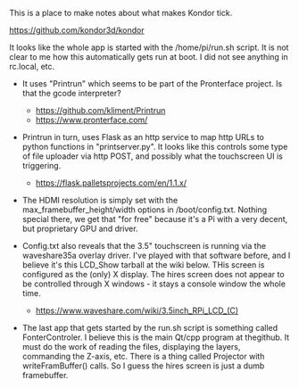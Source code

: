 This is a place to make notes about what makes Kondor tick.

https://github.com/kondor3d/kondor

It looks like the whole app is started with the /home/pi/run.sh script.  It is not clear to me how this automatically gets run at boot.
I did not see anything in rc.local, etc.

* It uses "Printrun" which seems to be part of the Pronterface project. Is that the gcode interpreter?
  * https://github.com/kliment/Printrun
  * https://www.pronterface.com/

* Printrun in turn, uses Flask as an http service to map http URLs to python functions in "printserver.py".  It looks like this controls
some type of file uploader via http POST, and possibly what the touchscreen UI is triggering.
  * https://flask.palletsprojects.com/en/1.1.x/

* The HDMI resolution is simply set with the max_framebuffer_height/width options in /boot/config.txt.  Nothing special there, we get
that "for free" because it's a Pi with a very decent, but proprietary GPU and driver.

* Config.txt also reveals that the 3.5" touchscreen is running via the waveshare35a overlay driver.  I've played with that software 
before, and I believe it's this LCD_Show tarball at the wiki below.  THis screen is configured as the (only) X display.
The hires screen does not appear to be controlled through X windows - it stays a console window the whole time.
  * https://www.waveshare.com/wiki/3.5inch_RPi_LCD_(C)

* The last app that gets started by the run.sh script is something called FonterControler.  I believe this is the main Qt/cpp program
at thegithub.  It must do the work of reading the files, displaying the layers, commanding the Z-axis, etc.  There is a thing called
Projector with writeFramBuffer() calls. So I guess the hires screen is just a dumb framebuffer.
